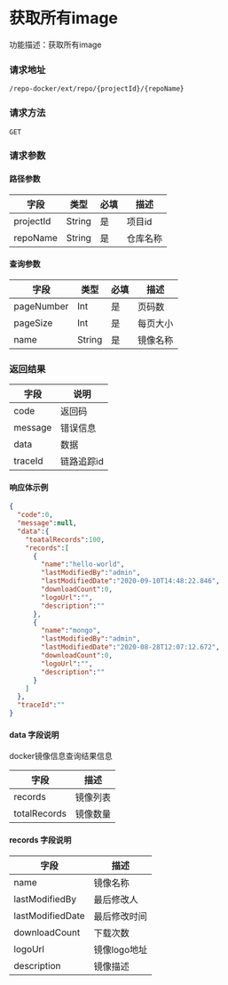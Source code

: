 # 获取所有image
功能描述：获取所有image

### 请求地址
```
/repo-docker/ext/repo/{projectId}/{repoName}
```

### 请求方法
`GET`
### 请求参数
#### 路径参数

| 字段        | 类型     | 必填  | 描述         |
|-----------|--------|-----|------------|
| projectId | String | 是   | 项目id       |
| repoName  | String | 是   | 仓库名称       |

#### 查询参数

| 字段         | 类型     | 必填  | 描述     |
|------------|--------|-----|--------|
| pageNumber | Int    | 是   | 页码数    |
| pageSize   | Int    | 是   | 每页大小   |
| name       | String | 是   | 镜像名称   |

### 返回结果

| 字段      | 说明     |
|---------|--------|
| code    | 返回码    |
| message | 错误信息   |
| data    | 数据     |
| traceId | 链路追踪id |

#### 响应体示例

```json
{
  "code":0,
  "message":null,
  "data":{
    "toatalRecords":100,
    "records":[
      {
        "name":"hello-world",
        "lastModifiedBy":"admin",
        "lastModifiedDate":"2020-09-10T14:48:22.846",
        "downloadCount":0,
        "logoUrl":"",
        "description":""
      },
      {
        "name":"mongo",
        "lastModifiedBy":"admin",
        "lastModifiedDate":"2020-08-28T12:07:12.672",
        "downloadCount":0,
        "logoUrl":"",
        "description":""
      }
    ]
  },
  "traceId":""
}
```

#### data 字段说明

docker镜像信息查询结果信息

| 字段           | 描述     |
|--------------|--------|
| records      | 镜像列表   |
| totalRecords | 镜像数量   |

#### records 字段说明

| 字段               | 描述       |
|------------------|----------|
| name             | 镜像名称     |
| lastModifiedBy   | 最后修改人    |
| lastModifiedDate | 最后修改时间   |
| downloadCount    | 下载次数     |
| logoUrl          | 镜像logo地址 |
| description      | 镜像描述     |
